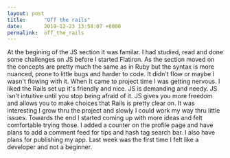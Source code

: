 ```yaml
---
layout: post
title:      "Off the rails"
date:       2019-12-23 13:54:07 +0000
permalink:  off_the_rails
---
```


At the begining of the JS section it was familar. I had studied, read and done some challenges on JS before I started Flatiron. As the section moved on the concepts are pretty much the same as in Ruby but the syntax is more nuanced, prone to little bugs and harder to code. It didn't flow or maybe I wasn't flowing with it. When It came to project time I was getting nervous. I liked the Rails set up it's friendly and nice. JS is demanding and needy. JS isn't intuitive until you stop being afraid of it. JS gives you more freedom and allows you to make choices that Rails is pretty clear on. It was interesting I grow thru the project and slowly I could work my way thru little issues. Towards the end I started coming up with more ideas and felt comfortable trying those. I added a counter on the profile page and have plans to add a comment feed for tips and hash tag search bar. I also have plans for publishing my app. Last week was the first time I felt like a developer and not a beginner.


